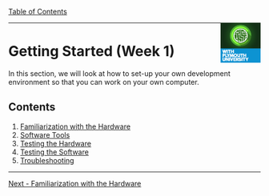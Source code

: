 [Table of Contents](../README.md) 

<img src="../img/Icon-jpg-small.jpg" width="80px" align="right">

---

# Getting Started (Week 1)

In this section, we will look at how to set-up your own development environment so that you can work on your own computer. 

## Contents

1. [Familiarization with the Hardware](hardware.md)
1. [Software Tools](software-tools.md)
1. [Testing the Hardware](hardware-testing.md)
1. [Testing the Software](software-testing.md)
1. [Troubleshooting](troubleshooting.md)

---

[Next - Familiarization with the Hardware](hardware.md)
